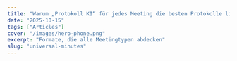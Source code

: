 ```yaml
---
title: "Warum „Protokoll KI“ für jedes Meeting die besten Protokolle liefert"
date: "2025-10-15"
tags: ["Articles"]
cover: "/images/hero-phone.png"
excerpt: "Formate, die alle Meetingtypen abdecken"
slug: "universal-minutes"
---
```


<!-- TODO: /universal-minutes の本文を各言語に反映 -->
